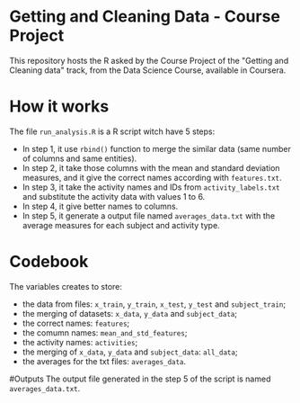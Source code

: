 # Getting and Cleaning Data - Course Project

This repository hosts the R asked by the Course Project of the "Getting and Cleaning data" track, from the Data Science Course, available in Coursera.

# How it works
The file `run_analysis.R` is a R script witch have 5 steps:

* In step 1, it use `rbind()` function to merge the similar data (same number of columns and same entities).
* In step 2, it take those columns with the mean and standard deviation measures, and it give the correct names according with `features.txt`.
* In step 3, it take the activity names and IDs from `activity_labels.txt` and substitute the activity data with values 1 to 6.
* In step 4, it give better names to columns.
* In step 5, it generate a output file named `averages_data.txt` with the average measures for each subject and activity type.


# Codebook
The variables creates to store:
* the data from files: `x_train`, `y_train`, `x_test`, `y_test` and `subject_train`;
* the merging of datasets: `x_data`, `y_data` and `subject_data`;
* the correct names: `features`;
* the comumn names: `mean_and_std_features`;
* the activity names: `activities`;
* the merging of `x_data`, `y_data` and `subject_data`: `all_data`;
* the averages for the txt files: `averages_data`.

#Outputs
The output file generated in the step 5 of the script is named `averages_data.txt`.

